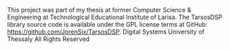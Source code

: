This project was part of my thesis at former Computer Science & Engineering at Technological Educational Institute of Larisa.
The TarsosDSP library source code is available under the GPL license terms at GitHub: https://github.com/JorenSix/TarsosDSP.
Digital Systems University of Thessaly All Rights Reserved